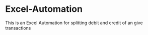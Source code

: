 # Excel-Automation
This is an Excel Automation for splitting debit and credit of an give transactions

